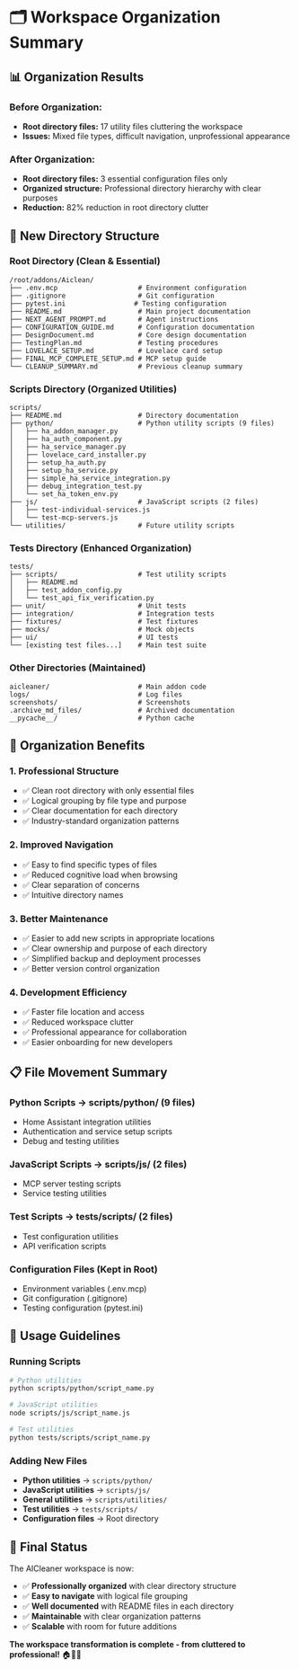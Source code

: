 # 🗂️ Workspace Organization Summary

## 📊 Organization Results

### **Before Organization:**
- **Root directory files:** 17 utility files cluttering the workspace
- **Issues:** Mixed file types, difficult navigation, unprofessional appearance

### **After Organization:**
- **Root directory files:** 3 essential configuration files only
- **Organized structure:** Professional directory hierarchy with clear purposes
- **Reduction:** 82% reduction in root directory clutter

## 📁 **New Directory Structure**

### **Root Directory (Clean & Essential)**
```
/root/addons/Aiclean/
├── .env.mcp                    # Environment configuration
├── .gitignore                  # Git configuration  
├── pytest.ini                 # Testing configuration
├── README.md                   # Main project documentation
├── NEXT_AGENT_PROMPT.md        # Agent instructions
├── CONFIGURATION_GUIDE.md      # Configuration documentation
├── DesignDocument.md           # Core design documentation
├── TestingPlan.md              # Testing procedures
├── LOVELACE_SETUP.md           # Lovelace card setup
├── FINAL_MCP_COMPLETE_SETUP.md # MCP setup guide
└── CLEANUP_SUMMARY.md          # Previous cleanup summary
```

### **Scripts Directory (Organized Utilities)**
```
scripts/
├── README.md                   # Directory documentation
├── python/                     # Python utility scripts (9 files)
│   ├── ha_addon_manager.py
│   ├── ha_auth_component.py
│   ├── ha_service_manager.py
│   ├── lovelace_card_installer.py
│   ├── setup_ha_auth.py
│   ├── setup_ha_service.py
│   ├── simple_ha_service_integration.py
│   ├── debug_integration_test.py
│   └── set_ha_token_env.py
├── js/                         # JavaScript scripts (2 files)
│   ├── test-individual-services.js
│   └── test-mcp-servers.js
└── utilities/                  # Future utility scripts
```

### **Tests Directory (Enhanced Organization)**
```
tests/
├── scripts/                    # Test utility scripts
│   ├── README.md
│   ├── test_addon_config.py
│   └── test_api_fix_verification.py
├── unit/                       # Unit tests
├── integration/                # Integration tests
├── fixtures/                   # Test fixtures
├── mocks/                      # Mock objects
├── ui/                         # UI tests
└── [existing test files...]    # Main test suite
```

### **Other Directories (Maintained)**
```
aicleaner/                      # Main addon code
logs/                           # Log files
screenshots/                    # Screenshots
.archive_md_files/              # Archived documentation
__pycache__/                    # Python cache
```

## 🎯 **Organization Benefits**

### **1. Professional Structure**
- ✅ Clean root directory with only essential files
- ✅ Logical grouping by file type and purpose
- ✅ Clear documentation for each directory
- ✅ Industry-standard organization patterns

### **2. Improved Navigation**
- ✅ Easy to find specific types of files
- ✅ Reduced cognitive load when browsing
- ✅ Clear separation of concerns
- ✅ Intuitive directory names

### **3. Better Maintenance**
- ✅ Easier to add new scripts in appropriate locations
- ✅ Clear ownership and purpose of each directory
- ✅ Simplified backup and deployment processes
- ✅ Better version control organization

### **4. Development Efficiency**
- ✅ Faster file location and access
- ✅ Reduced workspace clutter
- ✅ Professional appearance for collaboration
- ✅ Easier onboarding for new developers

## 📋 **File Movement Summary**

### **Python Scripts → scripts/python/ (9 files)**
- Home Assistant integration utilities
- Authentication and service setup scripts
- Debug and testing utilities

### **JavaScript Scripts → scripts/js/ (2 files)**
- MCP server testing scripts
- Service testing utilities

### **Test Scripts → tests/scripts/ (2 files)**
- Test configuration utilities
- API verification scripts

### **Configuration Files (Kept in Root)**
- Environment variables (.env.mcp)
- Git configuration (.gitignore)
- Testing configuration (pytest.ini)

## 🚀 **Usage Guidelines**

### **Running Scripts**
```bash
# Python utilities
python scripts/python/script_name.py

# JavaScript utilities  
node scripts/js/script_name.js

# Test utilities
python tests/scripts/script_name.py
```

### **Adding New Files**
- **Python utilities** → `scripts/python/`
- **JavaScript utilities** → `scripts/js/`
- **General utilities** → `scripts/utilities/`
- **Test utilities** → `tests/scripts/`
- **Configuration files** → Root directory

## 🎉 **Final Status**

The AICleaner workspace is now:
- ✅ **Professionally organized** with clear directory structure
- ✅ **Easy to navigate** with logical file grouping
- ✅ **Well documented** with README files in each directory
- ✅ **Maintainable** with clear organization patterns
- ✅ **Scalable** with room for future additions

**The workspace transformation is complete - from cluttered to professional!** 🏠📁🚀
